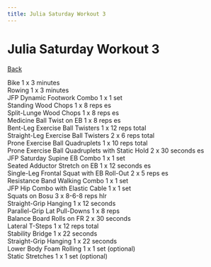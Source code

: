 ```yaml
---
title: Julia Saturday Workout 3
---
```


# Julia Saturday Workout 3

[Back](./index)

Bike 1 x 3 minutes<br>
Rowing 1 x 3 minutes<br>
JFP Dynamic Footwork Combo 1 x 1 set<br>
Standing Wood Chops 1 x 8 reps es<br>
Split-Lunge Wood Chops 1 x 8 reps es<br>
Medicine Ball Twist on EB 1 x 8 reps es<br>
Bent-Leg Exercise Ball Twisters 1 x 12 reps total<br>
Straight-Leg Exercise Ball Twisters 2 x 6 reps total<br>
Prone Exercise Ball Quadruplets 1 x 10 reps total<br>
Prone Exercise Ball Quadruplets with Static Hold 2 x 30 seconds es<br>
JFP Saturday Supine EB Combo 1 x 1 set<br>
Seated Adductor Stretch on EB 1 x 12 seconds es<br>
Single-Leg Frontal Squat with EB Roll-Out 2 x 5 reps es<br>
Resistance Band Walking Combo 1 x 1 set<br>
JFP Hip Combo with Elastic Cable 1 x 1 set<br>
Squats on Bosu 3 x 8-6-8 reps hlr<br>
Straight-Grip Hanging 1 x 12 seconds<br>
Parallel-Grip Lat Pull-Downs 1 x 8 reps<br>
Balance Board Rolls on FR 2 x 30 seconds<br>
Lateral T-Steps 1 x 12 reps total<br>
Stability Bridge 1 x 22 seconds<br>
Straight-Grip Hanging 1 x 22 seconds<br>
Lower Body Foam Rolling 1 x 1 set (optional)<br>
Static Stretches 1 x 1 set (optional)<br>
